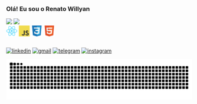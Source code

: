 ### Olá! Eu sou o Renato Willyan

<div>
  <img src="https://img.shields.io/badge/Trabalho%3A-Front--end-sucess"/>
  <img src="https://img.shields.io/badge/Estudando%3A-React-blue" />
</div>

<!-- <div>
  <a href="https://github.com/RenatoMoratto"/>
  <img align="center" height="150em" src="https://github-readme-stats.vercel.app/api?username=RenatoMoratto&hide=issues,contribs&show_icons=true&theme=react&include_all_commits=true&count_private=true"/>
  <img  align="center" height="150em" src="https://github-readme-stats.vercel.app/api/top-langs/?username=RenatoMoratto&layout=compact&langs_count=168&theme=react"/>
</div> -->

<div>
  <img align="center" alt="ReactJS" width="30" src="https://github.com/devicons/devicon/blob/master/icons/react/react-original.svg" />
  <img align="center" alt="JavaScript" width="30" src="https://github.com/devicons/devicon/blob/master/icons/javascript/javascript-original.svg" />
  <img align="center" alt="CSS3" width="30" src="https://github.com/devicons/devicon/blob/master/icons/css3/css3-original.svg" />
  <img align="center" alt="HTML5" width="30" src="https://github.com/devicons/devicon/blob/master/icons/html5/html5-original.svg" />
 </div>
 
##

<div>
   <a href="https://www.linkedin.com/in/renato-w-moratto/" target="_blank"><img alt="linkedin" src="https://img.shields.io/badge/LinkedIn-0077B5?style=for-the-badge&logo=linkedin&logoColor=white" /></a>
  <a href="mailto:renatowmoratto@gmail.com" target="_blank"><img alt="gmail" src="https://img.shields.io/badge/Gmail-D14836?style=for-the-badge&logo=gmail&logoColor=white" /></a>
  <a href="https://t.me/renato_willyan" target="_blank"><img alt="telegram" src="https://img.shields.io/badge/Telegram-2CA5E0?style=for-the-badge&logo=telegram&logoColor=white" /></a>
  <a href="https://www.instagram.com/renato_willyan/" target="_blank"><img alt="instagram" src="https://img.shields.io/badge/Instagram-E4405F?style=for-the-badge&logo=instagram&logoColor=white" /></a>
</div>

![Snake animation](https://github.com/RenatoMoratto/RenatoMoratto/blob/output/github-contribution-grid-snake.svg)
